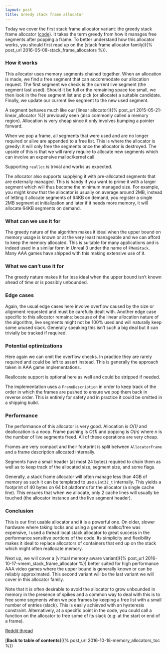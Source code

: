 ```yaml
---
layout: post
title: Greedy stack frame allocator
---
```

Today we cover the first stack frame allocator variant: the greedy stack frame allocator ([code](https://github.com/nfrechette/gin/blob/master/include/gin/stack_frame_allocator.h)). It takes the term greedy from how it manages free segments after popping a frame. To better understand how this allocator works, you should first read up on the [stack frame allocator family]({% post_url 2016-05-08-stack_frame_allocators %}).

### How it works

This allocator uses memory segments chained together. When an allocation is made, we find a free segment that can accommodate our allocation request. The first segment we check is the current live segment (the segment last used). Should it be full or the remaining space too small, we then look in the free segment list and pick (or allocate) a suitable candidate. Finally, we update our current live segment to the new used segment.

A segment behaves much like our [linear allocator]({% post_url 2015-05-21-linear_allocator %}) previously seen (also commonly called a memory region). Allocation is very cheap since it only involves bumping a pointer forward.

When we pop a frame, all segments that were used and are no longer required or alive are appended to a free list. This is where the allocator is greedy: it will only free the segments once the allocator is destroyed. The upside of this is that we will rarely require to allocate new segments which can involve an expensive malloc/kernel call.

Supporting `realloc` is trivial and works as expected.

The allocator also supports supplying it with pre-allocated segments that are externally managed. This is handy if you want to prime it with a larger segment which will thus become the minimum managed size. For example, you might know that the allocator is usually on average around 2MB, instead of letting it allocate segments of 64KB on demand, you register a single 2MB segment at initialization and later if it needs more memory, it will allocate 64KB segments on demand.

### What can we use it for

The greedy nature of the algorithm makes it ideal when the upper bound on memory usage is known or at the very least manageable and we can afford to keep the memory allocated. This is suitable for many applications and is indeed used in a similar form in Unreal 3 under the name of `FMemStack`. Many AAA games have shipped with this making extensive use of it.

### What we can’t use it for

The greedy nature makes it far less ideal when the upper bound isn’t known ahead of time or is possibly unbounded.

### Edge cases

Again, the usual edge cases here involve overflow caused by the size or alignment requested and must be carefully dealt with. Another edge case specific to this allocator remains: because of the linear allocation nature of the algorithm, live segments might not be 100% used and will naturally keep some unused slack. Generally speaking this isn’t such a big deal but it can trivially be tracked if required.

### Potential optimizations

Here again we can omit the overflow checks. In practice they are rarely required and could be left to assert instead. This is generally the approach taken in AAA game implementations.

Reallocate support is optional here as well and could be stripped if needed.

The implementation uses a `FrameDescription` in order to keep track of the order in which the frames are pushed to ensure we pop them back in reverse order. This is entirely for safety and in practice it could be omitted in a shipping build.

### Performance

The performance of this allocator is very good. Allocation is *O(1)* and deallocation is a noop. Frame pushing is *O(1)* and popping is *O(n)* where *n* is the number of live segments freed. All of these operations are very cheap.

Frames are very compact and their footprint is split between `AllocatorFrame` and a frame description allocated internally.

Segments have a small header (at most 24 bytes) required to chain them as well as to keep track of the allocated size, segment size, and some flags.

Generally, a stack frame allocator will often manage less than 4GB of memory as such it can be templated to use `uint32_t` internally. This yields a footprint of 40 bytes on 64 bit platforms for the allocator (a single cache line). This ensures that when we allocate, only 2 cache lines will usually be touched (the allocator instance and the live segment header).

### Conclusion

This is our first usable allocator and it is a powerful one. On older, slower hardware where taking locks and using a general malloc/free was expensive, I used a thread local stack allocator to great success in the performance sensitive portions of the code. Its simplicity and flexibility makes it ideal to replace allocators of containers that end up on the stack which might often reallocate memory.

Next up, we will cover a [virtual memory aware variant]({% post_url 2016-10-17-vmem_stack_frame_allocator %}) better suited for high performance AAA video games where the upper bound is generally known or can be reliably approximated. This second variant will be the last variant we will cover in this allocator family.

Note that it is often desirable to avoid the allocator to grow unbounded in memory in the presence of spikes and a common way to deal with this is to free some segments when we pop frames by keeping a free list with a small number of entries (slack). This is easily achieved with an hysteresis constraint. Alternatively, at a specific point in the code, you could call a function on the allocator to free some of its slack (e.g: at the start or end of a frame).

[Reddit thread](https://www.reddit.com/r/programming/comments/4ihr38/memory_allocators_explained_the_greedy_stack/)

[**Back to table of contents**]({% post_url 2016-10-18-memory_allocators_toc %})

